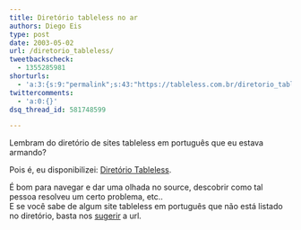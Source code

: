 ```yaml
---
title: Diretório tableless no ar
authors: Diego Eis
type: post
date: 2003-05-02
url: /diretorio_tableless/
tweetbackscheck:
  - 1355285981
shorturls:
  - 'a:3:{s:9:"permalink";s:43:"https://tableless.com.br/diretorio_tableless";s:7:"tinyurl";s:26:"https://tinyurl.com/3vxhflm";s:4:"isgd";s:19:"https://is.gd/XJz4yL";}'
twittercomments:
  - 'a:0:{}'
dsq_thread_id: 581748599

---
```

Lembram do diretório de sites tableless em português que eu estava armando?
          
Pois é, eu disponibilizei: [Diretório Tableless][1].
          
É bom para navegar e dar uma olhada no source, descobrir como tal pessoa resolveu um certo problema, etc..    
E se você sabe de algum site tableless em português que não está listado no diretório, basta nos [sugerir][2] a url.

 [1]: https://tableless.com.br/diretoriotableless.asp
 [2]: https://tableless.com.br/sugira.asp